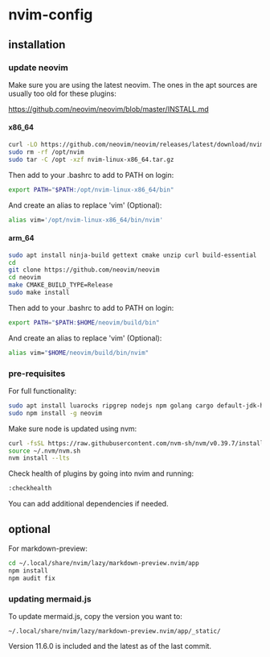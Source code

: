 # nvim-config

## installation

### update neovim

Make sure you are using the latest neovim. The ones in the apt sources are usually too old for these plugins:

https://github.com/neovim/neovim/blob/master/INSTALL.md

#### x86_64

```bash
curl -LO https://github.com/neovim/neovim/releases/latest/download/nvim-linux-x86_64.tar.gz
sudo rm -rf /opt/nvim
sudo tar -C /opt -xzf nvim-linux-x86_64.tar.gz
```

Then add to your .bashrc to add to PATH on login:

```bash
export PATH="$PATH:/opt/nvim-linux-x86_64/bin"
```

And create an alias to replace 'vim' (Optional):

```bash
alias vim='/opt/nvim-linux-x86_64/bin/nvim'
```

#### arm_64

```sh
sudo apt install ninja-build gettext cmake unzip curl build-essential
cd
git clone https://github.com/neovim/neovim
cd neovim
make CMAKE_BUILD_TYPE=Release
sudo make install
```

Then add to your .bashrc to add to PATH on login:

```bash
export PATH="$PATH:$HOME/neovim/build/bin"
```

And create an alias to replace 'vim' (Optional):

```bash
alias vim="$HOME/neovim/build/bin/nvim"
```

### pre-requisites

For full functionality:

```sh
sudo apt install luarocks ripgrep nodejs npm golang cargo default-jdk-headless default-jre-headless fd-find
sudo npm install -g neovim
```

Make sure node is updated using nvm:

```bash
curl -fsSL https://raw.githubusercontent.com/nvm-sh/nvm/v0.39.7/install.sh | bash
source ~/.nvm/nvm.sh
nvm install --lts
```

Check health of plugins by going into nvim and running:

```bash
:checkhealth
```

You can add additional dependencies if needed.

## optional

For markdown-preview:

```bash
cd ~/.local/share/nvim/lazy/markdown-preview.nvim/app
npm install
npm audit fix
```

### updating mermaid.js

To update mermaid.js, copy the version you want to:

```
~/.local/share/nvim/lazy/markdown-preview.nvim/app/_static/
```

Version 11.6.0 is included and the latest as of the last commit.
